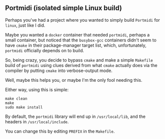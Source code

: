 ## Portmidi (isolated simple Linux build)

Perhaps you've had a project where you wanted to simply build `Portmidi` for `linux`, just like I did.

Maybe you wanted a `docker` container that needed `portmidi`, perhaps a small container, but noticed that
the `busybox-gcc` containers didn't seem to have `cmake` in their package-manager target list,
which, unfortunately, `portmidi` officially depends on to build.

So, being crazy, you decide to bypass `cmake` and make a simple `Makefile` build of `portmidi` using clues
derived from what `cmake` actually does via the compiler by putting `cmake` into verbose-output mode.

Well, maybe this helps you, or maybe I'm the only fool needing this.

Either way, using this is simple:

```
make clean
make
sudo make install
```

By default, the `portmidi` library will end up in `/usr/local/lib`, and the headers in `/usr/local/include`.

You can change this by editing `PREFIX` in the `Makefile`.
